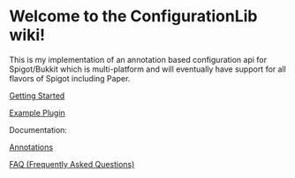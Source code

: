 # Welcome to the ConfigurationLib wiki!
This is my implementation of an annotation based configuration api for Spigot/Bukkit which is multi-platform and will eventually have support for all flavors of Spigot including Paper.

[Getting Started ](https://github.com/tevinstech/ConfigurationLib/wiki/Using-Configurationlib)

[Example Plugin](https://github.com/tevinstech/ConfigurationLib/wiki/Real-Examples)

Documentation: 

[Annotations](https://github.com/tevinstech/ConfigurationLib/wiki/Annotations)

[FAQ (Frequently Asked Questions) ](https://github.com/tevinstech/ConfigurationLib/wiki/Frequently-Asked-Questions)
